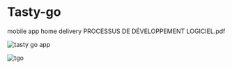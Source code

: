 # Tasty-go
mobile app home delivery
PROCESSUS DE DÉVELOPPEMENT LOGICIEL.pdf

![tasty go app](C:\Users\User\Downloads\tgo.jpg)

![tgo](https://github.com/zouhajar/Tasty-go/assets/114884286/dfb497bc-9e9b-451c-9fd1-74d9bb0bef77)
